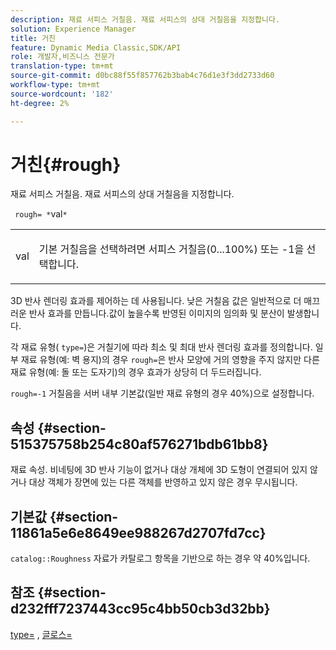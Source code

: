 ```yaml
---
description: 재료 서피스 거칠음. 재료 서피스의 상대 거칠음을 지정합니다.
solution: Experience Manager
title: 거친
feature: Dynamic Media Classic,SDK/API
role: 개발자,비즈니스 전문가
translation-type: tm+mt
source-git-commit: d0bc88f55f857762b3bab4c76d1e3f3dd2733d60
workflow-type: tm+mt
source-wordcount: '182'
ht-degree: 2%

---
```



# 거친{#rough}

재료 서피스 거칠음. 재료 서피스의 상대 거칠음을 지정합니다.

` rough= *`val`*`

<table id="simpletable_432E33EC87144AC7A2A8D9406F862708"> 
 <tr class="strow"> 
  <td class="stentry"> <p> <span class="varname"> val  </span> </p> </td> 
  <td class="stentry"> <p>기본 거칠음을 선택하려면 서피스 거칠음(0...100%) 또는 -1을 선택합니다. </p> </td> 
 </tr> 
</table>

3D 반사 렌더링 효과를 제어하는 데 사용됩니다. 낮은 거칠음 값은 일반적으로 더 매끄러운 반사 효과를 만듭니다.값이 높을수록 반영된 이미지의 임의화 및 분산이 발생합니다.

각 재료 유형( `type=`)은 거칠기에 따라 최소 및 최대 반사 렌더링 효과를 정의합니다. 일부 재료 유형(예: 벽 용지)의 경우 `rough=`은 반사 모양에 거의 영향을 주지 않지만 다른 재료 유형(예: 돌 또는 도자기)의 경우 효과가 상당히 더 두드러집니다.

`rough=-1` 거칠음을 서버 내부 기본값(일반 재료 유형의 경우 40%)으로 설정합니다.

## 속성 {#section-515375758b254c80af576271bdb61bb8}

재료 속성. 비네팅에 3D 반사 기능이 없거나 대상 개체에 3D 도형이 연결되어 있지 않거나 대상 객체가 장면에 있는 다른 객체를 반영하고 있지 않은 경우 무시됩니다.

## 기본값 {#section-11861a5e6e8649ee988267d2707fd7cc}

`catalog::Roughness` 자료가 카탈로그 항목을 기반으로 하는 경우 약 40%입니다.

## 참조 {#section-d232fff7237443cc95c4bb50cb3d32bb}

[type=](../../../../../ir-api/http-protocol/image-rendering-api-ref/c-ir-http-protocol-ref/c-ir-http-protocol-command-reference/r-ir-http-type.md#reference-128c7de89e2d46838019b560f3f84a35) ,  [글로스=](../../../../../ir-api/http-protocol/image-rendering-api-ref/c-ir-http-protocol-ref/c-ir-http-protocol-command-reference/r-ir-http-gloss.md#reference-325aef2ee51e4e1584a06047427340ca)
